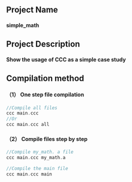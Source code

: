 ## Project Name
#### simple_math

## Project Description
#### Show the usage of CCC as a simple case study

## Compilation method
#### （1） One step file compilation
```c
//Compile all files
ccc main.ccc
//Or
ccc main.ccc all
```
#### （2） Compile files step by step
```c
//Compile my_math. a file
ccc main.ccc my_math.a

//Compile the main file
ccc main.ccc main
```